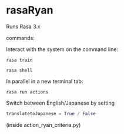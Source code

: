 # rasaRyan

Runs Rasa 3.x

commands:

Interact with the system on the command line:

`rasa train`

`rasa shell`

In parallel in a new terminal tab:

`rasa run actions`

Switch between English/Japanese by setting

```python
translatetoJapanese = True / False 
```
(inside action_ryan_criteria.py)
